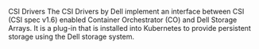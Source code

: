 CSI Drivers
The CSI Drivers by Dell implement an interface between CSI (CSI spec v1.6) enabled Container Orchestrator (CO) and Dell Storage Arrays. It is a plug-in that is installed into Kubernetes to provide persistent storage using the Dell storage system.


